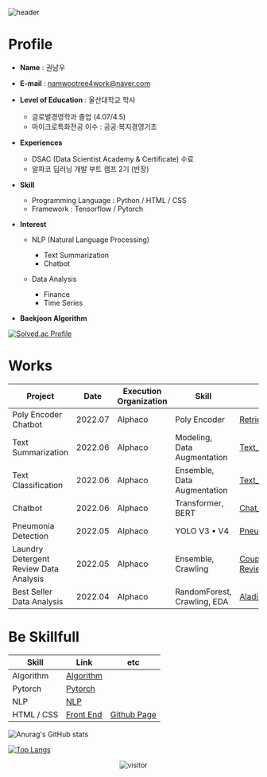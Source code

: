 ![header](https://capsule-render.vercel.app/api?type=rect&color=75BDE0&height=170&section=header&text=Namwoo%20Github&fontSize=100&fontAlignY=40&desc=NLP%20Engineer%20/%20Financial%20Data%20Scientist&descSize=30&descAlignY=78)

# Profile
* **Name** : 권남우

* **E-mail** : namwootree4work@naver.com

* **Level of Education** : 울산대학교 학사
  * 글로벌경영학과 졸업 (4.07/4.5)
  * 마이크로특화전공 이수 : 공공·복지경영기초
  
* **Experiences**
  * DSAC (Data Scientist Academy & Certificate) 수료
  * 알파코 딥러닝 개발 부트 캠프 2기 (반장)
  
* **Skill**
  * Programming Language : Python / HTML / CSS
  * Framework : Tensorflow / Pytorch

* **Interest**
  * NLP (Natural Language Processing)
    * Text Summarization
    * Chatbot
    
  * Data Analysis
    * Finance
    * Time Series
 

* **Baekjoon Algorithm**

[![Solved.ac Profile](http://mazassumnida.wtf/api/generate_badge?boj=namwootree)](https://solved.ac/namwootree)<br/>


# Works

Project  | Date | Execution Organization | Skill | Link
---------------------------|------|-------|-----------------|---------------------|
Poly Encoder Chatbot | 2022.07 | Alphaco | Poly Encoder | [Retrieval-Based-Chatbot](https://github.com/namwootree/Portfolio/tree/main/Alphaco_(Deep_Learning_Boot_Camp)/Long-Term%20Program/Retrieval-Based-Chatbot-main)
Text Summarization | 2022.06 | Alphaco | Modeling, Data Augmentation | [Text_Summarization](https://github.com/namwootree/Portfolio/tree/main/Alphaco_(Deep_Learning_Boot_Camp)/Long-Term%20Program/Text_Summarization)
Text Classification | 2022.06 | Alphaco | Ensemble, Data Augmentation | [Text_Classification](https://github.com/namwootree/Portfolio/tree/main/Alphaco_(Deep_Learning_Boot_Camp)/Long-Term%20Program/Text_Classification)
Chatbot | 2022.06 | Alphaco | Transformer, BERT | [Chat_Bot](https://github.com/namwootree/Portfolio/tree/main/Alphaco_(Deep_Learning_Boot_Camp)/Mini_Project/Chat_Bot)
Pneumonia Detection | 2022.05 | Alphaco | YOLO V3 • V4 | [Pneumonia_Detection](https://github.com/namwootree/Portfolio/tree/main/Alphaco_(Deep_Learning_Boot_Camp)/Mini_Project/Pneumonia_Detection)
Laundry Detergent Review Data Analysis | 2022.05 | Alphaco | Ensemble, Crawling | [Coupang Laundry Detergent Review Analysis](https://github.com/namwootree/Portfolio/tree/main/Alphaco_(Deep_Learning_Boot_Camp)/Mini_Project/Coupang%20Laundry%20Detergent%20Review%20Analysis)
Best Seller Data Analysis | 2022.04 | Alphaco | RandomForest, Crawling, EDA | [Aladin_Best_Seller_Data_Analysis](https://github.com/namwootree/Portfolio/tree/main/Alphaco_(Deep_Learning_Boot_Camp)/Mini_Project/Aladin_Best_Seller_Data_Analysis)

# Be Skillfull
Skill | Link | etc 
|--------|--------|------|
Algorithm | [Algorithm](https://github.com/namwootree/Algorithm_study) | 
Pytorch | [Pytorch](https://github.com/namwootree/Basic_Skill/tree/main/PyTorch) |
NLP | [NLP](https://github.com/namwootree/Basic_Skill/tree/main/NLP) |
HTML / CSS | [Front End](https://github.com/namwootree/practice_Frontend) | [Github Page](https://namwootree.github.io/practice_Frontend/)

![Anurag's GitHub stats](https://github-readme-stats.vercel.app/api?username=namwootree&show_icons=true&theme=dark)

[![Top Langs](https://github-readme-stats.vercel.app/api/top-langs/?username=namwootree&layout=compact)](https://github.com/namwootree/github-readme-stats)

<p align="center">
  <img src="https://visitor-badge.laobi.icu/badge?page_id=namwootree/namwootree" alt="visitor"/>
</p>
